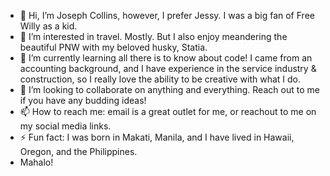 - 👋 Hi, I’m Joseph Collins, however, I prefer Jessy. I was a big fan of Free Willy as a kid. 
- 👀 I’m interested in travel. Mostly. But I also enjoy meandering the beautiful PNW with my beloved husky, Statia. 
- 🌱 I’m currently learning all there is to know about code! I came from an accounting background, and I have experience in the service industry & construction, so I really love the ability to be creative with what I do.
- 💞️ I’m looking to collaborate on anything and everything. Reach out to me if you have any budding ideas!
- 📫 How to reach me: email is a great outlet for me, or reachout to me on my social media links. 
- ⚡ Fun fact: I was born in Makati, Manila, and I have lived in Hawaii, Oregon, and the Philippines.
- Mahalo!

<!---
collinsjosephj/collinsjosephj is a ✨ special ✨ repository because its `README.md` (this file) appears on your GitHub profile.
You can click the Preview link to take a look at your changes.
--->
